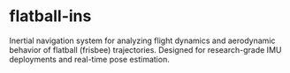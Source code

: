 # flatball-ins
Inertial navigation system for analyzing flight dynamics and aerodynamic behavior of flatball (frisbee) trajectories. Designed for research-grade IMU deployments and real-time pose estimation.
